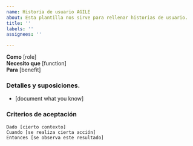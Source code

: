 ```yaml
---
name: Historia de usuario AGILE
about: Esta plantilla nos sirve para rellenar historias de usuario.
title: ''
labels: ''
assignees: ''

---
```


**Como** [role]  
 **Necesito que** [function]  
 **Para** [benefit]  
   
 ### Detalles y suposiciones.
 * [document what you know]
   
 ### Criterios de aceptación
   
 ```Gherkin
Dado [cierto contexto]
 Cuando [se realiza cierta acción]
 Entonces [se observa este resultado]
 ```
